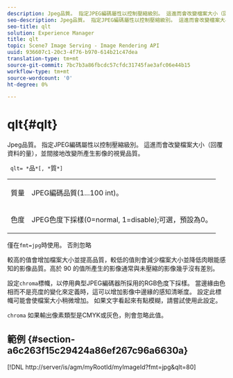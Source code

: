 ```yaml
---
description: Jpeg品質。 指定JPEG編碼屬性以控制壓縮級別。 這進而會改變檔案大小（回覆資料的量），並間接地改變所產生影像的視覺品質。
seo-description: Jpeg品質。 指定JPEG編碼屬性以控制壓縮級別。 這進而會改變檔案大小（回覆資料的量），並間接地改變所產生影像的視覺品質。
seo-title: qlt
solution: Experience Manager
title: qlt
topic: Scene7 Image Serving - Image Rendering API
uuid: 936607c1-20c3-4f76-b970-614b21c47dea
translation-type: tm+mt
source-git-commit: 7bc7b3a86fbcdc57cfdc31745fae3afc06e44b15
workflow-type: tm+mt
source-wordcount: '0'
ht-degree: 0%

---
```



# qlt{#qlt}

Jpeg品質。 指定JPEG編碼屬性以控制壓縮級別。 這進而會改變檔案大小（回覆資料的量），並間接地改變所產生影像的視覺品質。

` qlt= *`品`*[, *`質`*]`

<table id="simpletable_D080D15922CE4EF4B707282A4D45739A"> 
 <tr class="strow"> 
  <td class="stentry"> <p> <span class="codeph"> <span class="varname"> 質量  </span> </span> </p> </td> 
  <td class="stentry"> <p>JPEG編碼品質(1...100 int)。 </p> </td> 
 </tr> 
 <tr class="strow"> 
  <td class="stentry"> <p> <span class="codeph"> <span class="varname"> 色度  </span> </span> </p> </td> 
  <td class="stentry"> <p>JPEG色度下採樣(0=normal, 1=disable);可選，預設為0。 </p> </td> 
 </tr> 
</table>

僅在`fmt=jpg`時使用。 否則忽略

較高的值會增加檔案大小並提高品質，較低的值則會減少檔案大小並降低肉眼能感知的影像品質。高於 90 的值所產生的影像通常與未壓縮的影像幾乎沒有差別。

設定`chroma`標幟，以停用典型JPEG編碼器所採用的RGB色度下採樣。 當邊緣由色相而不是亮度的變化來定義時，這可以增加影像中邊緣的感知清晰度。 設定此標幟可能會使檔案大小稍微增加。 如果文字看起來有點模糊，請嘗試使用此設定。

`chroma` 如果輸出像素類型是CMYK或灰色，則會忽略此值。

## 範例 {#section-a6c263f15c29424a86ef267c96a6630a}

[!DNL http://server/is/agm/myRootId/myImageId?fmt=jpg&qlt=80]
